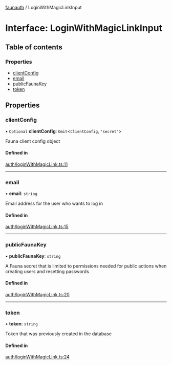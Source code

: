 [faunauth](../index.md) / LoginWithMagicLinkInput

# Interface: LoginWithMagicLinkInput

## Table of contents

### Properties

- [clientConfig](LoginWithMagicLinkInput.md#clientconfig)
- [email](LoginWithMagicLinkInput.md#email)
- [publicFaunaKey](LoginWithMagicLinkInput.md#publicfaunakey)
- [token](LoginWithMagicLinkInput.md#token)

## Properties

### clientConfig

• `Optional` **clientConfig**: `Omit`<`ClientConfig`, ``"secret"``\>

Fauna client config object

#### Defined in

[auth/loginWithMagicLink.ts:11](https://github.com/alexnitta/faunauth/blob/2e19c33/src/auth/loginWithMagicLink.ts#L11)

___

### email

• **email**: `string`

Email address for the user who wants to log in

#### Defined in

[auth/loginWithMagicLink.ts:15](https://github.com/alexnitta/faunauth/blob/2e19c33/src/auth/loginWithMagicLink.ts#L15)

___

### publicFaunaKey

• **publicFaunaKey**: `string`

A Fauna secret that is limited to permissions needed for public actions when creating users
and resetting passwords

#### Defined in

[auth/loginWithMagicLink.ts:20](https://github.com/alexnitta/faunauth/blob/2e19c33/src/auth/loginWithMagicLink.ts#L20)

___

### token

• **token**: `string`

Token that was previously created in the database

#### Defined in

[auth/loginWithMagicLink.ts:24](https://github.com/alexnitta/faunauth/blob/2e19c33/src/auth/loginWithMagicLink.ts#L24)

